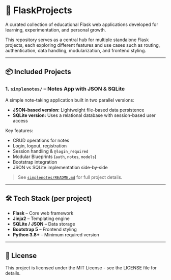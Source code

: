 # 🐍 FlaskProjects

A curated collection of educational Flask web applications developed for learning, experimentation, and personal growth.

This repository serves as a central hub for multiple standalone Flask projects, each exploring different features and use cases such as routing, authentication, data handling, modularization, and frontend styling.

---

## 📦 Included Projects

### 1. `simplenotes/` – Notes App with JSON & SQLite

A simple note-taking application built in two parallel versions:
- **JSON-based version:** Lightweight file-based data persistence  
- **SQLite version:** Uses a relational database with session-based user access

Key features:
- CRUD operations for notes  
- Login, logout, registration  
- Session handling & `@login_required`  
- Modular Blueprints (`auth`, `notes`, `models`)  
- Bootstrap integration  
- JSON vs SQLite implementation side-by-side

> See [`simplenotes/README.md`](simplenotes/README.md) for full project details.

---

## 🛠️ Tech Stack (per project)

- **Flask** – Core web framework  
- **Jinja2** – Templating engine  
- **SQLite / JSON** – Data storage  
- **Bootstrap 5** – Frontend styling  
- **Python 3.8+** – Minimum required version

---

## 📄 License

This project is licensed under the MIT License - see the LICENSE file for details.
